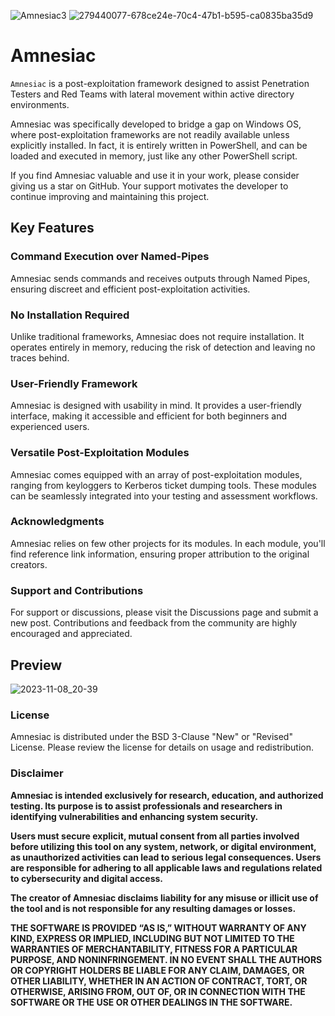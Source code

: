 ![Amnesiac3](https://github.com/Leo4j/Amnesiac/assets/61951374/f99be249-3270-4c92-ab27-516d2b8db7a3)
![279440077-678ce24e-70c4-47b1-b595-ca0835ba35d9](https://github.com/Leo4j/Amnesiac/assets/61951374/067080b7-b115-41e4-994e-60c0335c05dc)

# Amnesiac

`Amnesiac` is a post-exploitation framework designed to assist Penetration Testers and Red Teams with lateral movement within active directory environments.

Amnesiac was specifically developed to bridge a gap on Windows OS, where post-exploitation frameworks are not readily available unless explicitly installed. In fact, it is entirely written in PowerShell, and can be loaded and executed in memory, just like any other PowerShell script.

If you find Amnesiac valuable and use it in your work, please consider giving us a star on GitHub. Your support motivates the developer to continue improving and maintaining this project.

## Key Features

### Command Execution over Named-Pipes

Amnesiac sends commands and receives outputs through Named Pipes, ensuring discreet and efficient post-exploitation activities.

### No Installation Required

Unlike traditional frameworks, Amnesiac does not require installation. It operates entirely in memory, reducing the risk of detection and leaving no traces behind.

### User-Friendly Framework

Amnesiac is designed with usability in mind. It provides a user-friendly interface, making it accessible and efficient for both beginners and experienced users.

### Versatile Post-Exploitation Modules

Amnesiac comes equipped with an array of post-exploitation modules, ranging from keyloggers to Kerberos ticket dumping tools. These modules can be seamlessly integrated into your testing and assessment workflows.

### Acknowledgments

Amnesiac relies on few other projects for its modules. In each module, you'll find reference link information, ensuring proper attribution to the original creators.

### Support and Contributions

For support or discussions, please visit the Discussions page and submit a new post. Contributions and feedback from the community are highly encouraged and appreciated.

## Preview

![2023-11-08_20-39](https://github.com/Leo4j/Amnesiac/assets/61951374/d95d76da-c41e-40c2-aebb-8d38666a21f1)

### License

Amnesiac is distributed under the BSD 3-Clause "New" or "Revised" License. Please review the license for details on usage and redistribution.

### Disclaimer

**Amnesiac is intended exclusively for research, education, and authorized testing. Its purpose is to assist professionals and researchers in identifying vulnerabilities and enhancing system security.**

**Users must secure explicit, mutual consent from all parties involved before utilizing this tool on any system, network, or digital environment, as unauthorized activities can lead to serious legal consequences. Users are responsible for adhering to all applicable laws and regulations related to cybersecurity and digital access.**

**The creator of Amnesiac disclaims liability for any misuse or illicit use of the tool and is not responsible for any resulting damages or losses.**

**THE SOFTWARE IS PROVIDED “AS IS,” WITHOUT WARRANTY OF ANY KIND, EXPRESS OR IMPLIED, INCLUDING BUT NOT LIMITED TO THE WARRANTIES OF MERCHANTABILITY, FITNESS FOR A PARTICULAR PURPOSE, AND NONINFRINGEMENT. IN NO EVENT SHALL THE AUTHORS OR COPYRIGHT HOLDERS BE LIABLE FOR ANY CLAIM, DAMAGES, OR OTHER LIABILITY, WHETHER IN AN ACTION OF CONTRACT, TORT, OR OTHERWISE, ARISING FROM, OUT OF, OR IN CONNECTION WITH THE SOFTWARE OR THE USE OR OTHER DEALINGS IN THE SOFTWARE.**

